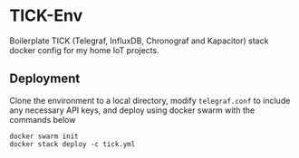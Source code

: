 # TICK-Env
Boilerplate TICK (Telegraf, InfluxDB, Chronograf and Kapacitor) stack docker config for my home IoT projects.

## Deployment
Clone the environment to a local directory, modify ```telegraf.conf``` to include any necessary API keys, and deploy using docker swarm with the commands below
```
docker swarm init
docker stack deploy -c tick.yml
```


